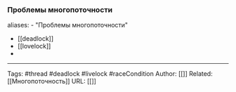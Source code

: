 ### Проблемы многопоточности

aliases: 
	- "Проблемы многопоточности"

- [[deadlock]]
- [[lovelock]]
- 

---
Tags: #thread #deadlock #livelock #raceCondition
Author: [[]]
Related: [[Многопоточность]]
URL: [[]]